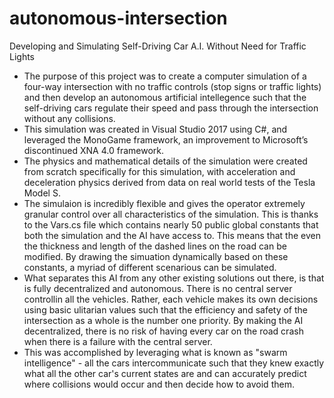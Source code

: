 # autonomous-intersection  
Developing and Simulating Self-Driving Car A.I. Without Need for Traffic Lights  
- The purpose of this project was to create a computer simulation of a four-way intersection with no traffic controls (stop signs or traffic lights) and then develop an autonomous artificial intellegence such that the self-driving cars regulate their speed and pass through the intersection without any collisions.
- This simulation was created in Visual Studio 2017 using C#, and leveraged the MonoGame framework, an improvement to Microsoft’s discontinued XNA 4.0 framework.
- The physics and mathematical details of the simulation were created from scratch specifically for this simulation, with acceleration and deceleration physics derived from data on real world tests of the Tesla Model S.
- The simulaion is incredibly flexible and gives the operator extremely granular control over all characteristics of the simulation. This is thanks to the Vars.cs file which contains nearly 50 public global constants that both the simulation and the AI have access to. This means that the even the thickness and length of the dashed lines on the road can be modified. By drawing the simuation dynamically based on these constants, a myriad of different scenarious can be simulated.
- What separates this AI from any other existing solutions out there, is that is fully decentralized and autonomous. There is no central server controllin all the vehicles. Rather, each vehicle makes its own decisions using basic ulitarian values such that the efficiency and safety of the intersection as a whole is the number one priority. By making the AI decentralized, there is no risk of having every car on the road crash when there is a failure with the central server. 
- This was accomplished by leveraging what is known as "swarm intelligence" - all the cars intercommunicate such that they knew exactly what all the other car's current states are and can accurately predict where collisions would occur and then decide how to avoid them. 
